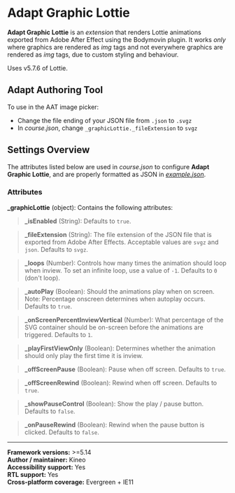 # Adapt Graphic Lottie

**Adapt Graphic Lottie** is an *extension* that renders Lottie animations exported from Adobe After Effect using the Bodymovin plugin. It works *only* where graphics are rendered as *img* tags and not everywhere graphics are rendered as *img* tags, due to custom styling and behaviour.

Uses v5.7.6 of Lottie.

## Adapt Authoring Tool
To use in the AAT image picker:
- Change the file ending of your JSON file from `.json` to `.svgz`
- In *course.json*, change `_graphicLottie._fileExtension` to `svgz`

## Settings Overview

The attributes listed below are used in *course.json* to configure **Adapt Graphic Lottie**, and are properly formatted as JSON in [*example.json*](https://github.com/cgkineo/adapt-graphicLottie/blob/master/example.json).

### Attributes

**\_graphicLottie** (object): Contains the following attributes:

>**\_isEnabled** (String): Defaults to `true`.

>**\_fileExtension** (String): The file extension of the JSON file that is exported from Adobe After Effects. Acceptable values are `svgz` and `json`. Defaults to `svgz`.

>**\_loops** (Number): Controls how many times the animation should loop when inview. To set an infinite loop, use a value of `-1`. Defaults to `0` (don't loop).

>**\_autoPlay** (Boolean): Should the animations play when on screen. Note: Percentage onscreen determines when autoplay occurs. Defaults to `true`.

>**\_onScreenPercentInviewVertical** (Number): What percentage of the SVG container should be on-screen before the animations are triggered. Defaults to `1`.

>**\_playFirstViewOnly** (Boolean): Determines whether the animation should only play the first time it is inview.

>**\_offScreenPause** (Boolean): Pause when off screen. Defaults to `true`.

>**\_offScreenRewind** (Boolean): Rewind when off screen. Defaults to `true`.

>**\_showPauseControl** (Boolean): Show the play / pause button. Defaults to `false`.

>**\_onPauseRewind** (Boolean): Rewind when the pause button is clicked. Defaults to `false`.

----------------------------

**Framework versions:**  >=5.14<br/>
**Author / maintainer:** Kineo<br/>
**Accessibility support:** Yes<br/>
**RTL support:** Yes<br/>
**Cross-platform coverage:** Evergreen + IE11<br/>
